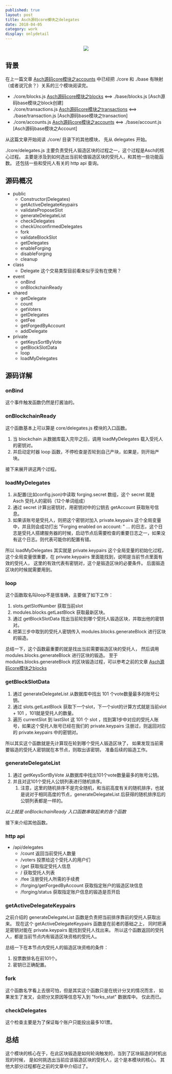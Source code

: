 ```yaml
---    
published: true
layout: post    
title: Asch源码core模块之delegates
date: 2018-04-05
category: work    
display: onlydetail
---    
```


<center>  
<img src="http://images.yanyiwu.com/xas.jpg" class="photo"></img>  
</center>  

## 背景

在上一篇文章 [Asch源码core模块之accounts] 中已经把 ./core 和 ./base 有映射（或者说冗余？）关系的三个模块阅读完。

+ ./core/blocks.js [Asch源码core模块之blocks]  <==> ./base/blocks.js [Asch源码base模块之block创建]
+ ./core/transactions.js [Asch源码core模块之transactions]  <==> ./base/transaction.js [Asch源码base模块之transaction]
+ ./core/accounts.js [Asch源码core模块之accounts] <==> ./base/account.js [Asch源码base模块之Account]

从这篇文章开始阅读 ./core/ 目录下的其他模块，
先从 delegates 开始。

./core/delegates.js 主要负责受托人锻造区块的过程之一，这个过程是Asch的核心过程。
主要是涉及到如何选出当前轮值锻造区块的受托人，和其他一些功能函数。
还包括一些和受托人有关的 http api 查询。

## 源码概况

+ public
    + Constructor(Delegates)
    + getActiveDelegateKeypairs
    + validateProposeSlot
    + generateDelegateList
    + checkDelegates
    + checkUnconfirmedDelegates
    + fork
    + validateBlockSlot
    + getDelegates
    + enableForging
    + disableForging
    + cleanup
+ class
    + Delegate 这个交易类型目前看来似乎没有在使用？ 
+ event
    + onBind
    + onBlockchainReady
+ shared
    + getDelegate
    + count
    + getVoters
    + getDelegates
    + getFee
    + getForgedByAccount
    + addDelegate
+ private
    + getKeysSortByVote
    + getBlockSlotData
    + loop
    + loadMyDelegates

## 源码详解

### onBind

这个事件触发函数仍然是打酱油的。

### onBlockchainReady

这个函数基本上可以算是 core/delegates.js 模块的入口函数。

1. 当 blockchain 从数据库载入完毕之后，调用 loadMyDelegates 载入受托人的密钥对。
2. 并启动定时器 loop 函数，不停检查是否轮到自己产块，如果是，则开始产块。

接下来展开讲这两个过程。

### loadMyDelegates

1. 从配置(比如config.json)中读取 forging.secret 数组，这个 secret 就是 Asch 受托人的密码（12个单词组成）
2. 通过 secret 计算出密钥对，用密钥对中的公钥去 getAccount 获取账号信息。
3. 如果该账号是受托人，则把这个密钥对加入 private.keypairs 这个全局变量中，并且则会成功打出 "Forging enabled on account: " ... 的日志，这个日志是受托人搭建服务器的时候，启动节点后需要检查的重要日志之一，如果没有这个日志。则代表可能你的配置有错。

所以 loadMyDelegates 其实就是 private.keypairs 这个全局变量的初始化过程，
这个全局变量很重要，在 private.keypairs 里面能找到，说明是当前节点里面有效的受托人，
这里的有效代表有密钥对，这个是锻造区块的必要条件。
后面锻造区块的时候就需要用到。

### loop

这个函数取名叫loop不是很准确，主要做了如下工作：

1. slots.getSlotNumber 获取当前slot
2. modules.blocks.getLastBlock 获取最新区块。
3. 通过 getBlockSlotData 找出当前轮到哪个受托人锻造区块，并取出他的密钥对。
4. 把第三步中取到的受托人密钥传入 modules.blocks.generateBlock 进行区块的锻造。

总结一下，这个函数最重要的就是找出当前需要锻造区块的受托人，
然后调用 modules.blocks.generateBlock 进行区块的锻造。
至于 modules.blocks.generateBlock 的区块锻造过程，可以参考之前的文章 [Asch源码core模块之blocks]

### getBlockSlotData

1. 通过 generateDelegateList 从数据库中找出 101 个vote数量最多的账号公钥。
2. 通过 slots.getLastBlock 获取下一个slot，下一个slot的计算方式就是当前slot + 101 ，101就是受托人的数量。
3. 遍历 currentSlot 到 lastSlot 这 101 个 slot ，找到第1步中对应的受托人账号，如果这个受托人账号已经在我们的 private.keypairs 注册过，则返回对应的 private.keypairs 中的密钥对。

所以其实这个函数就是先计算现在轮到哪个受托人锻造区块了，
如果发现当前需要锻造的受托人密钥就在本节点，则取出该密钥，
准备后续的锻造工作。

### generateDelegateList

1. 通过 getKeysSortByVote 从数据库中找出101个vote数量最多的账号公钥。
2. 并且对这101个受托人公钥列表进行随机排序。
    1. 注意，这里的随机排序不是完全随机，和当前高度有关的随机排序，也就是说对于相同高度的节点，generateDelegateList 后获得的随机排序后的公钥列表都是一样的。

*以上就是 onBlockchainReady 入口函数串联起来的各个函数*

接下来介绍其他函数。

### http api

+ /api/delegates
    + /count 返回当前受托人数量
    + /voters 投票给这个受托人的用户们
    + /get 获取指定受托人信息
    + / 获取受托人列表
    + /fee 注册受托人所需的手续费
    + /forging/getForgedByAccount 获取指定账户的锻造区块信息
    + /forging/status 获取指定账户信息的锻造是否开启

### getActiveDelegateKeypairs

之前介绍的 generateDelegateList 函数是负责把当前排序靠前的受托人获取出来。
现在这个 getActiveDelegateKeypairs 函数是在前者的基础之上，
同时把满足密钥对能在 private.keypairs 能找到受托人找出来。
所以这个函数返回的受托人，都是当前节点内有锻造区块资格的受托人。

总结一下在本节点内受托人的锻造区块资格的条件：

1. 投票数排名在前101个。
2. 密钥已正确配置。 

### fork

这个函数名字看上去很可怕，但是其实这个函数只是在统计分叉的情况而言，
如果发生了发叉，会把分叉原因等信息写入到 "forks_stat" 数据库中。
仅此而已。

### checkDelegates

这个检查主要是为了保证每个账户只能投出最多101票。

## 总结

这个模块的核心在于，在此区块锻造是如何轮询触发的，当到了区块锻造的时机出现的时候，
是如何挑选出当前应该锻造区块的受托人，这个是本模块的核心。
其他大部分过程都在之前的文章中介绍过了。

[Asch源码core模块之blocks]:https://yanyiwu.com/work/2018/03/20/asch-core-blocks.html
[Asch源码core模块之transactions]:https://yanyiwu.com/work/2018/03/28/asch-core-transactions.html
[Asch源码core模块之accounts]:https://yanyiwu.com/work/2018/04/01/asch-core-accounts.html
